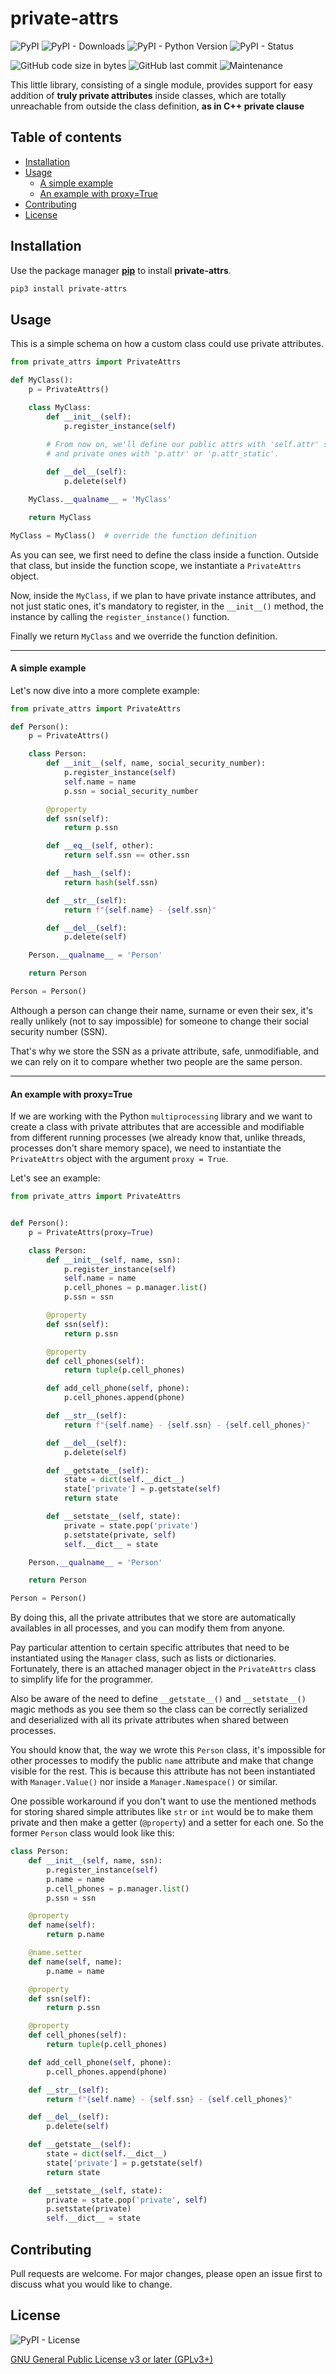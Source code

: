 # private-attrs

![PyPI](https://img.shields.io/pypi/v/private-attrs?label=latest)
![PyPI - Downloads](https://img.shields.io/pypi/dm/private-attrs)
![PyPI - Python Version](https://img.shields.io/pypi/pyversions/private-attrs)
![PyPI - Status](https://img.shields.io/pypi/status/private-attrs)

![GitHub code size in bytes](https://img.shields.io/github/languages/code-size/fernandoenzo/private-attrs)
![GitHub last commit](https://img.shields.io/github/last-commit/fernandoenzo/private-attrs)
![Maintenance](https://img.shields.io/maintenance/yes/2020)

This little library, consisting of a single module, provides support for easy addition of **truly private attributes** inside classes, which are totally unreachable from outside the class
 definition, **as in C++ private clause**

## Table of contents

<!--ts-->
  * [Installation](#installation)
  * [Usage](#usage)
      * [A simple example](#a-simple-example)
      * [An example with proxy=True](#an-example-with-proxytrue)
  * [Contributing](#contributing)
  * [License](#license)
<!--te-->

## Installation

Use the package manager [**pip**](https://pip.pypa.io/en/stable/) to install **private-attrs**.

```bash
pip3 install private-attrs
```

## Usage

This is a simple schema on how a custom class could use private attributes.
```python
from private_attrs import PrivateAttrs

def MyClass():
    p = PrivateAttrs()

    class MyClass:
        def __init__(self):
            p.register_instance(self)
            
        # From now on, we'll define our public attrs with 'self.attr' syntax as usual,
        # and private ones with 'p.attr' or 'p.attr_static'.

        def __del__(self):
            p.delete(self)

    MyClass.__qualname__ = 'MyClass'    

    return MyClass

MyClass = MyClass()  # override the function definition
```
As you can see, we first need to define the class inside a function. Outside that class, but inside the function scope, we instantiate a `PrivateAttrs` object.  

Now, inside the `MyClass`, if we plan to have private instance attributes, and not just static ones, it's mandatory to register, in the `__init__()` method, the instance by calling the
 `register_instance()` function.

Finally we return `MyClass` and we override the function definition.
- - -

#### A simple example

Let's now dive into a more complete example:

```python
from private_attrs import PrivateAttrs

def Person():
    p = PrivateAttrs()

    class Person:
        def __init__(self, name, social_security_number):
            p.register_instance(self)
            self.name = name
            p.ssn = social_security_number

        @property
        def ssn(self):
            return p.ssn

        def __eq__(self, other):
            return self.ssn == other.ssn

        def __hash__(self):
            return hash(self.ssn)

        def __str__(self):
            return f"{self.name} - {self.ssn}"

        def __del__(self):
            p.delete(self)

    Person.__qualname__ = 'Person'

    return Person

Person = Person()
```
Although a person can change their name, surname or even their sex, it's really unlikely (not to say impossible) for someone to change their social security number (SSN).

That's why we store the SSN as a private attribute, safe, unmodifiable, and we can rely on it to compare whether two people are the same person.
- - -


#### An example with proxy=True

If we are working with the Python `multiprocessing` library and we want to create a class with private attributes that are accessible and modifiable from different running processes (we already
know that, unlike threads, processes don't share memory space), we need to instantiate the `PrivateAttrs` object with the argument `proxy = True`.  

Let's see an example:

```python
from private_attrs import PrivateAttrs


def Person():
    p = PrivateAttrs(proxy=True)

    class Person:
        def __init__(self, name, ssn):
            p.register_instance(self)
            self.name = name
            p.cell_phones = p.manager.list()
            p.ssn = ssn

        @property
        def ssn(self):
            return p.ssn

        @property
        def cell_phones(self):
            return tuple(p.cell_phones)

        def add_cell_phone(self, phone):
            p.cell_phones.append(phone)

        def __str__(self):
            return f"{self.name} - {self.ssn} - {self.cell_phones}"

        def __del__(self):
            p.delete(self)

        def __getstate__(self):
            state = dict(self.__dict__)
            state['private'] = p.getstate(self)
            return state

        def __setstate__(self, state):
            private = state.pop('private')
            p.setstate(private, self)
            self.__dict__ = state

    Person.__qualname__ = 'Person'    

    return Person

Person = Person()
```

By doing this, all the private attributes that we store are automatically availables in all processes, and you can modify them from anyone.

Pay particular attention to certain specific attributes that need to be instantiated using the `Manager` class, such as lists or dictionaries. Fortunately, there is an attached manager object in
 the `PrivateAttrs` class to simplify life for the programmer.
 
Also be aware of the need to define `__getstate__()` and `__setstate__()` magic methods as you see them so the class can be correctly
serialized and deserialized with all its private attributes when shared between processes.

You should know that, the way we wrote this `Person` class, it's impossible for other processes to modify the public `name` attribute and make that change visible for the rest.
This is because this attribute has not been instantiated with `Manager.Value()` nor inside a `Manager.Namespace()` or similar.

One possible workaround if you don't want to use the mentioned methods for storing shared simple attributes like `str` or `int` would be to make them private and then make a getter (`@property`)
and a setter for each one. So the former `Person` class would look like this:

```python
class Person:
    def __init__(self, name, ssn):
        p.register_instance(self)
        p.name = name
        p.cell_phones = p.manager.list()
        p.ssn = ssn

    @property
    def name(self):
        return p.name

    @name.setter
    def name(self, name):
        p.name = name

    @property
    def ssn(self):
        return p.ssn

    @property
    def cell_phones(self):
        return tuple(p.cell_phones)

    def add_cell_phone(self, phone):
        p.cell_phones.append(phone)

    def __str__(self):
        return f"{self.name} - {self.ssn} - {self.cell_phones}"

    def __del__(self):
        p.delete(self)

    def __getstate__(self):
        state = dict(self.__dict__)
        state['private'] = p.getstate(self)
        return state

    def __setstate__(self, state):
        private = state.pop('private', self)
        p.setstate(private)
        self.__dict__ = state
```

## Contributing

Pull requests are welcome. For major changes, please open an issue first to discuss what you would like to change.

## License

![PyPI - License](https://img.shields.io/pypi/l/private-attrs)

[GNU General Public License v3 or later (GPLv3+)](https://choosealicense.com/licenses/gpl-3.0/)